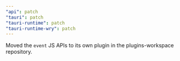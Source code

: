 ```yaml
---
"api": patch
"tauri": patch
"tauri-runtime": patch
"tauri-runtime-wry": patch
---
```


Moved the `event` JS APIs to its own plugin in the plugins-workspace repository.

